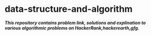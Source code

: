 # data-structure-and-algorithm
***This repository contains problem link, solutions and explination to various algorithmic problems on HackerRank,hackerearth,gfg.***
